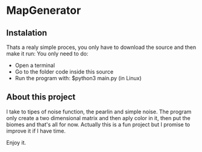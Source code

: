 # MapGenerator



## Instalation
Thats a realy simple proces, you only have to download the source and then make it run:
You only need to do:
  - Open a terminal
  - Go to the folder code inside this source
  - Run the program with: $python3 main.py  (in Linux)

## About this project
I take to tipes of noise function, the pearlin and simple noise. The program only create a two dimensional matrix and then aply color in it, then put the biomes and that's all for now. Actually this is a fun project but I promise to improve it if I have time. 

Enjoy it.
